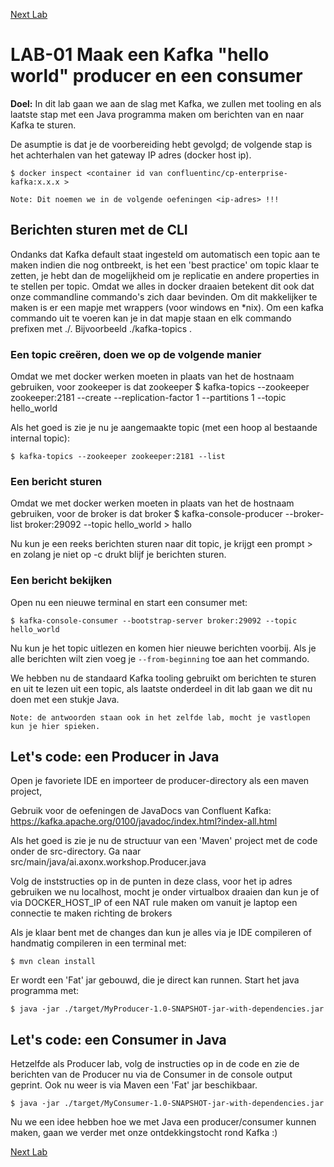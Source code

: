 [Next Lab](https://github.com/axonxai/kafka101_workshop/tree/master/lab_02)

# LAB-01 Maak een Kafka "hello world" producer en een consumer

**Doel:** In dit lab gaan we aan de slag met Kafka, we zullen met tooling en als laatste stap met een Java programma maken om berichten van en naar Kafka te sturen.

De asumptie is dat je de voorbereiding hebt gevolgd; de volgende stap is het achterhalen van het gateway IP adres (docker host ip).

    $ docker inspect <container id van confluentinc/cp-enterprise-kafka:x.x.x >

```Note: Dit noemen we in de volgende oefeningen <ip-adres> !!!```

## Berichten sturen met de CLI

Ondanks dat Kafka default staat ingesteld om automatisch een topic aan te maken indien die nog ontbreekt, is het een 'best practice' om topic klaar te zetten, je hebt dan de mogelijkheid om je replicatie en andere properties in te stellen per topic.
Omdat we alles in docker draaien betekent dit ook dat onze commandline commando's zich daar bevinden. Om dit  makkelijker te maken is er een mapje met wrappers (voor windows en *nix). Om een kafka commando uit te voeren kan je in dat mapje staan en elk commando prefixen met ./. Bijvoorbeeld ./kafka-topics .

### Een topic creëren, doen we op de volgende manier

Omdat we met docker werken moeten in plaats van het <ip-adres> de hostnaam gebruiken, voor zookeeper is dat zookeeper
    $ kafka-topics --zookeeper zookeeper:2181 --create --replication-factor 1 --partitions 1 --topic hello_world

Als het goed is zie je nu je aangemaakte topic (met een hoop al bestaande internal topic):

    $ kafka-topics --zookeeper zookeeper:2181 --list

### Een bericht sturen

Omdat we met docker werken moeten in plaats van het <ip-adres> de hostnaam gebruiken, voor de broker is dat broker
    $ kafka-console-producer --broker-list broker:29092 --topic hello_world
    > hallo

Nu kun je een reeks berichten sturen naar dit topic, je krijgt een prompt > en zolang je niet op <ctrl>-c drukt blijf je berichten sturen.

### Een bericht bekijken
Open nu een nieuwe terminal en start een consumer met:

    $ kafka-console-consumer --bootstrap-server broker:29092 --topic hello_world

Nu kun je het topic uitlezen en komen hier nieuwe berichten voorbij. 
Als je alle berichten wilt zien voeg je `--from-beginning` toe aan het commando. 

We hebben nu de standaard Kafka tooling gebruikt om berichten te sturen en uit te lezen uit een topic, als laatste onderdeel in dit lab gaan we dit nu doen met een stukje Java. 

```Note: de antwoorden staan ook in het zelfde lab, mocht je vastlopen kun je hier spieken.```

## Let's code: een Producer in Java

Open je favoriete IDE en importeer de producer-directory als een maven project,

Gebruik voor de oefeningen de JavaDocs van Confluent Kafka: https://kafka.apache.org/0100/javadoc/index.html?index-all.html

Als het goed is zie je nu de structuur van een 'Maven' project met de code onder de src-directory. Ga naar src/main/java/ai.axonx.workshop.Producer.java

Volg de inststructies op in de punten in deze class, voor het ip adres gebruiken we nu localhost, mocht je onder virtualbox draaien dan kun je of via DOCKER_HOST_IP of een NAT rule maken om vanuit je laptop een connectie te maken richting de brokers

Als je klaar bent met de changes dan kun je alles via je IDE compileren of handmatig compileren in een terminal met:

    $ mvn clean install

Er wordt een 'Fat' jar gebouwd, die je direct kan runnen. Start het java programma met:


    $ java -jar ./target/MyProducer-1.0-SNAPSHOT-jar-with-dependencies.jar


## Let's code: een Consumer in Java

Hetzelfde als Producer lab, volg de instructies op in de code en zie de berichten van de Producer nu via de Consumer in de console output geprint. Ook nu weer is via Maven een 'Fat' jar beschikbaar.

    $ java -jar ./target/MyConsumer-1.0-SNAPSHOT-jar-with-dependencies.jar

Nu we een idee hebben hoe we met Java een producer/consumer kunnen maken, gaan we verder met onze ontdekkingstocht rond Kafka :)
 
 [Next Lab](https://github.com/axonxai/kafka101_workshop/tree/iteratie_01/lab_02)
